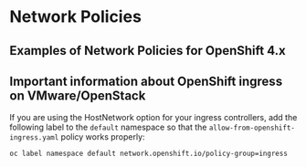 # Network Policies

## Examples of Network Policies for OpenShift 4.x

## Important information about OpenShift ingress on VMware/OpenStack
If you are using the HostNetwork option for your ingress controllers, add the following label to the `default` namespace so that the `allow-from-openshift-ingress.yaml` policy works properly:

```
oc label namespace default network.openshift.io/policy-group=ingress
```

